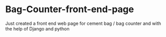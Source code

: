 # Bag-Counter-front-end-page
Just created a front end web page for cement bag / bag counter and with the help of Django and python
